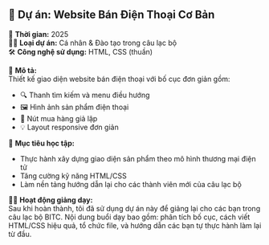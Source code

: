 ## 📱 Dự án: Website Bán Điện Thoại Cơ Bản

📌 **Thời gian:** 2025  
🧑‍💻 **Loại dự án:** Cá nhân & Đào tạo trong câu lạc bộ  
🛠 **Công nghệ sử dụng:** HTML, CSS (thuần)

📄 **Mô tả:**  
Thiết kế giao diện website bán điện thoại với bố cục đơn giản gồm:
- 🔍 Thanh tìm kiếm và menu điều hướng  
- 🖼️ Hình ảnh sản phẩm điện thoại  
- 🛒 Nút mua hàng giả lập  
- 💡 Layout responsive đơn giản  

🎯 **Mục tiêu học tập:**  
- Thực hành xây dựng giao diện sản phẩm theo mô hình thương mại điện tử  
- Tăng cường kỹ năng HTML/CSS  
- Làm nền tảng hướng dẫn lại cho các thành viên mới của câu lạc bộ

👨‍🏫 **Hoạt động giảng dạy:**  
Sau khi hoàn thành, tôi đã sử dụng dự án này để giảng lại cho các bạn trong câu lạc bộ BITC. Nội dung buổi dạy bao gồm: phân tích bố cục, cách viết HTML/CSS hiệu quả, tổ chức file, và hướng dẫn các bạn tự thực hành làm lại từ đầu.
